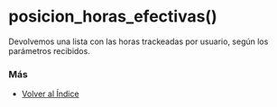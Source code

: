 # posicion_horas_efectivas()

Devolvemos una lista con las horas trackeadas por usuario, según los parámetros recibidos. 

### Más

  * [Volver al Índice](./index.md)

